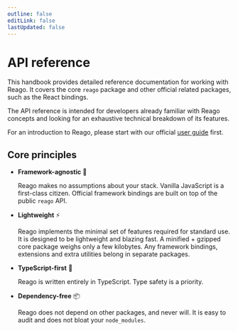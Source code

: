 ```yaml
---
outline: false
editLink: false
lastUpdated: false
---
```


# API reference

This handbook provides detailed reference documentation for working with Reago. It covers the core
`reago` package and other official related packages, such as the React bindings.

The API reference is intended for developers already familiar with Reago concepts and looking for an
exhaustive technical breakdown of its features.

For an introduction to Reago, please start with our official [user guide](/guide/) first.

## Core principles

* **Framework-agnostic** :leaves:

  Reago makes no assumptions about your stack. Vanilla JavaScript is a first-class citizen. Official
  framework bindings are built on top of the public `reago` API.

* **Lightweight** :zap:

  Reago implements the minimal set of features required for standard use. It is designed to be lightweight
  and blazing fast. A minified + gzipped core package weighs only a few kilobytes. Any framework bindings,
  extensions and extra utilities belong in separate packages.

* **TypeScript-first** :blue_book:

  Reago is written entirely in TypeScript. Type safety is a priority.

* **Dependency-free** :package:

  Reago does not depend on other packages, and never will. It is easy to audit and does not bloat your
  `node_modules`.
